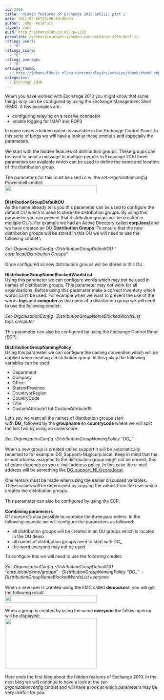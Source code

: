 ```yaml
---
id: 2290
title: 'Hidden features of Exchange 2010 &#8211; part I'
date: 2011-08-05T20:00:19+00:00
author: Johan Veldhuis
layout: post
guid: http://johanveldhuis.nl/?p=2290
permalink: /verborgen-mogelijkheden-van-exchange-2010-deel-i/
ratings_users:
  - "0"
ratings_score:
  - "0"
ratings_average:
  - "0"
onswipe_thumb:
  - 'http://johanveldhuis.nl/wp-content/plugins/onswipe/thumb/thumb.php?src=http://johanveldhuis.nl/wp-content/uploads/2011/08/new_group_deny.jpg&amp;w=600&amp;h=800&amp;zc=1&amp;q=75&amp;f=0'
categories:
  - Exchange 2010
---
```

When you have worked with Exchange 2010 you might know that some things only can be configured by using the Exchange Management Shell (EMS). A few examples are:

  * configuring relaying on a receive connector
  * enable logging for IMAP and POP3

<div>
  In some cases a hidden option is available in the Exchange Control Panel. In this serie of blogs we will have a look at these cmdlet&#8217;s and especially the parameters.
</div>

<div>
   
</div>

<div>
  We start with the hidden features of distribution groups. These groups can be used to send a message to multiple people. In Exchange 2010 three parameters are available which can be used to define the name and location of the distribution group.
</div>

<div>
   
</div>

<div>
  The parameters for this must be used i.c.w. the <em>set-organizationconfig </em>Powershell cmdlet:
</div>

<div>
  <a href="https://i1.wp.com/johanveldhuis.nl/wp-content/uploads/2011/08/powershell.jpg"><img title="Three parameters" src="https://i1.wp.com/johanveldhuis.nl/wp-content/uploads/2011/08/powershell-300x30.jpg?resize=300%2C30" alt="" width="300" height="30" data-recalc-dims="1" /></a>
</div>

<div>
  <strong></strong> 
</div>

<div>
  <strong>DistributionGroupDefaultOU</strong>
</div>

<div>
  As the name already tells you this parameter can be used to configure the default OU which is used to store the distribution groups. By using this parameter you can prevent that distribution groups will be created in multiple OU&#8217;s. For example we had an Active Directory called <strong>corp.local</strong> and we have created an OU <strong>Distribution Groups. </strong>To ensure that the new distribution groups will be stored in this OU we will need to use the following cmdlet:\
</div>

<div>
  <em></em> 
</div>

<div>
  <em>Set-OrganizationConfig -DistributionGroupDefaultOU &#8221; corp.local/Distribution Groups&#8221; </em>
</div>

<div>
   
</div>

<div>
  Once configured all new distribution groups will be stored in this OU.
</div>

<div>
  <strong></strong> 
</div>

<div>
  <strong>DistributionGroupNameBlockedWordsList</strong>
</div>

<div>
  Using this parameter we can configure words which may not be used in names of distribution groups. This parameter may not work for all organizations. Before using this parameter make a correct inventory which words can&#8217;t be used. For example when we want to prevent the use of the words <strong>toys </strong>and<strong> computer </strong>as the name of a distribution group we will need to use the following cmdlet:
</div>

<div>
  <em></em> 
</div>

<div>
  <em>Set-OrganizationConfig -DistributionGroupNameBlockedWordsList toys,computer</em>
</div>

<div>
   
</div>

<div>
  This parameter can also be configured by using the Exchange Control Panel (ECP).
</div>

<div>
  <strong></strong> 
</div>

<div>
  <strong>DistributionGroupNamingPolicy</strong>
</div>

<div>
  Using this parameter we can configure the naming convention which will be applied when creating a distribution group. In this policy the following variables can be used:
</div>

<div>
  <ul>
    <li>
      Department
    </li>
    <li>
      Company
    </li>
    <li>
      Office
    </li>
    <li>
      StateorProvince
    </li>
    <li>
      CountryorRegion
    </li>
    <li>
      CountryCode
    </li>
    <li>
      Title
    </li>
    <li>
      CustomAttribute1 tot CustomAttribute15
    </li>
  </ul>
  
  <div>
    Let&#8217;s say we want all the names of distribution groups start with <strong>DG_ </strong>followed by the <strong>groupname </strong>en <strong>countrycode </strong>where we will split the last two by using an underscore:
  </div>
</div>

<div>
  <em></em> 
</div>

<div>
  <em>Set-OrganizationConfig -DistributionGroupNamingPolicy &#8220;DG_<GroupName><CountryCode>&#8221;</em>
</div>

<div>
   
</div>

<div>
  When a new group is created called support it will be automatically renamed to for example: DG_Support>NL@corp.local. Keep in mind that the e-mail address assigned to the distribution group might not be correct, this of coure depends on you e-mail address policy. In this case the e-mail address will be something like <a href="mailto:DG_support_NL@corp.local">DG_support_NL@corp.local</a>.
</div>

<div>
   
</div>

<div>
  One remark must be made when using the earlier discussed variables. These values will be determined by copying the values from the user which creates the distribution groups.
</div>

<div>
   
</div>

<div>
  This parameter can also be configured by using the ECP.
</div>

<div>
  <strong></strong> 
</div>

<div>
  <strong>Combining parameters</strong>
</div>

<div>
  Of course it&#8217;s also possible to combine the three parameters. In the following example we will configure the parameters as followed:
</div>

<div>
  <ul>
    <li>
      all distribution groups will be created in an OU groups which is located in the OU demo
    </li>
    <li>
      all names of distribution groups need to start with DG_
    </li>
    <li>
      the word everyone may not be used
    </li>
  </ul>
  
  <div>
    To configure this we will need to use the following cmdlet:
  </div>
  
  <div>
     
  </div>
</div>

<div>
  <em>Set-OrganizationConfig -DistributionGroupDefaultOU &#8220;corp.local/demo/groups&#8221;  -DistributionGroupNamingPolicy &#8220;DG_<GroupName>&#8221;  -DistributionGroupNameBlockedWordsList everyone</em>
</div>

<div>
  <em></em> 
</div>

<div>
  When a new user is created using the EMC called <strong>demousers </strong> you will get the following result:
</div>

<div>
  <a href="https://i2.wp.com/johanveldhuis.nl/wp-content/uploads/2011/08/new_group.jpg"><img title="Create New Distribution Group" src="https://i0.wp.com/johanveldhuis.nl/wp-content/uploads/2011/08/new_group-300x25.jpg?resize=300%2C25" alt="" width="300" height="25" data-recalc-dims="1" /></a>
</div>

<div>
   
</div>

<div>
  When a group is created by using the name <strong>everyone </strong>the following error will be displayed:
</div>

<div>
  <a href="https://i2.wp.com/johanveldhuis.nl/wp-content/uploads/2011/08/new_group_deny.jpg"><img title="New Distribution Group blocked word used" src="https://i2.wp.com/johanveldhuis.nl/wp-content/uploads/2011/08/new_group_deny-300x166.jpg?resize=300%2C166" alt="" width="300" height="166" data-recalc-dims="1" /></a>
</div>

<div>
   
</div>

<div>
  Here ends the first blog about the hidden features of Exchange 2010. In the next blog we will continue to have a look at the <em>set-organizationconfig </em>cmdlet and will have a look at which parameters may be very usefull for you.
</div>